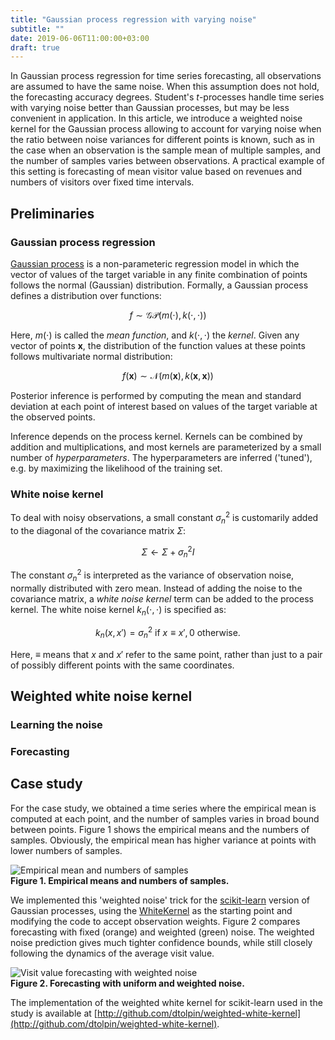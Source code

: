 ```yaml
---
title: "Gaussian process regression with varying noise"
subtitle: ""
date: 2019-06-06T11:00:00+03:00
draft: true
---
```


In Gaussian process regression for time series forecasting, all
observations are assumed to have the same noise. When this
assumption does not hold, the forecasting accuracy degrees.
Student's _t_-processes handle time series with varying noise
better than Gaussian processes, but may be less convenient in
application. In this article, we introduce a weighted noise
kernel for the Gaussian process allowing to account for varying
noise when the ratio between noise variances for different
points is known, such as in the case when an observation is the
sample mean of multiple samples, and the number of samples
varies between observations. A practical example of this setting
is forecasting of mean visitor value based on revenues and
numbers of visitors over fixed time intervals.

## Preliminaries

### Gaussian process regression

[Gaussian
process](https://en.m.wikipedia.org/wiki/Gaussian_process) is a
non-parameteric regression model in which the vector of values
of the target variable in any finite combination of points
follows the normal (Gaussian) distribution.  Formally, a
Gaussian process defines a distribution over functions:

$$f \sim \mathcal{GP}(m(\cdot), k(\cdot, \cdot))$$

Here, $m(\cdot)$ is called the _mean function_, and $k(\cdot,
\cdot)$ the _kernel_. Given any vector of points $\pmb{x}$,
the distribution of the function values at these points
follows multivariate normal distribution:

$$f(\pmb{x}) \sim \mathcal{N}(m(\pmb{x}), k(\pmb{x}, \pmb{x}))$$


Posterior inference is performed by computing the mean and
standard deviation at each point of interest based on values of
the target variable at the observed points. 

Inference depends on the process kernel. Kernels can be combined
by addition and multiplications, and most kernels are
parameterized by a small number of _hyperparameters_. The
hyperparameters are inferred ('tuned'), e.g. by maximizing the
likelihood of the training set.


### White noise kernel

To deal with noisy observations, a small constant $\sigma_n^2$
is customarily added to the diagonal of the covariance matrix
$\Sigma$:

$$\Sigma \gets \Sigma + \sigma_n^2I$$

The constant $\sigma_n^2$ is interpreted as the variance of
observation noise, normally distributed with zero mean. Instead
of adding the noise to the covariance matrix, a _white
noise kernel_ term can be added to the process kernel. The white
noise kernel $k_{n}(\cdot, \cdot)$ is specified as:

$$k_n(x, x') = \sigma_n^2 \text{ if } x \equiv x', 0 \mbox{ otherwise.}$$

Here, $\equiv$ means that $x$ and $x'$ refer to the same point,
rather than just to a pair of possibly different points with the
same coordinates.

## Weighted white noise kernel

### Learning the noise

### Forecasting

## Case study

For the case study, we obtained a time series where the
empirical mean is computed at each point, and the number
of samples varies in broad bound between points. Figure 1 
shows the empirical means and the numbers of samples. Obviously,
the empirical mean has higher variance at points with lower
numbers of samples.

![Empirical mean and numbers of samples](/images/weighted-white/series-visits.png)  
**Figure 1. Empirical means and numbers of samples.**

We implemented this 'weighted noise' trick for the
[scikit-learn](scikit-learn.org) version of Gaussian processes,
using the
[WhiteKernel](https://scikit-learn.org/stable/modules/generated/sklearn.gaussian_process.kernels.WhiteKernel.html)
as the starting point and modifying the code to accept
observation weights. Figure 2 compares forecasting with fixed
(orange) and weighted (green) noise. The weighted noise
prediction gives much tighter confidence bounds, while still
closely following the dynamics of the average visit value.

![Visit value forecasting with weighted noise](/images/weighted-white/weighted-gp-forecast.png)  
**Figure 2. Forecasting with uniform and weighted noise.**

The implementation of the weighted white kernel for scikit-learn
used in the study is available at
[http://github.com/dtolpin/weighted-white-kernel](http://github.com/dtolpin/weighted-white-kernel).
